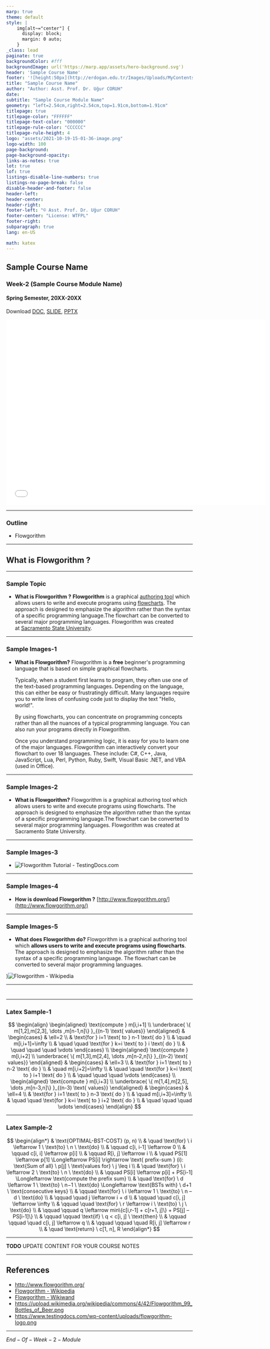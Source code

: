 ```yaml
---
marp: true
theme: default
style: |
    img[alt~="center"] {
      display: block;
      margin: 0 auto;
    }
_class: lead
paginate: true
backgroundColor: #fff
backgroundImage: url('https://marp.app/assets/hero-background.svg')
header: 'Sample Course Name'
footer: '![height:50px](http://erdogan.edu.tr/Images/Uploads/MyContents/L_379-20170718142719217230.jpg) RTEU CE204 Week-2'
title: "Sample Course Name"
author: "Author: Asst. Prof. Dr. Uğur CORUH"
date:
subtitle: "Sample Course Module Name"
geometry: "left=2.54cm,right=2.54cm,top=1.91cm,bottom=1.91cm"
titlepage: true
titlepage-color: "FFFFFF"
titlepage-text-color: "000000"
titlepage-rule-color: "CCCCCC"
titlepage-rule-height: 4
logo: "assets/2021-10-19-15-01-36-image.png"
logo-width: 100 
page-background:
page-background-opacity:
links-as-notes: true
lot: true
lof: true
listings-disable-line-numbers: true
listings-no-page-break: false
disable-header-and-footer: false
header-left:
header-center:
header-right:
footer-left: "© Asst. Prof. Dr. Uğur CORUH"
footer-center: "License: WTFPL"
footer-right:
subparagraph: true
lang: en-US 

math: katex
---
```


<!-- _backgroundColor: aquq -->

<!-- _color: orange -->

<!-- paginate: false -->

## Sample Course Name

### Week-2 (Sample Course Module Name)

#### Spring Semester, 20XX-20XX

Download [DOC](week-2.en.md_doc.pdf), [SLIDE](week-2.en.md_slide.pdf), [PPTX](week-2.en.md_slide.pptx)

<iframe width=700, height=500 frameBorder=0 src="../week-2.en.md_slide.html"></iframe>

---

<!-- paginate: true -->

### Outline

- Flowgorithm

---

## **What is Flowgorithm ?**

---

### Sample Topic

- ****What is Flowgorithm ?****
  **Flowgorithm** is a graphical [authoring tool](https://en.wikipedia.org/wiki/Authoring_tool "Authoring tool") which allows users to write and execute programs using [flowcharts](https://en.wikipedia.org/wiki/Flowchart "Flowchart"). The approach is designed to emphasize the algorithm rather than the syntax of a specific programming language.The flowchart can be converted to several major programming languages. Flowgorithm was created at [Sacramento State University](https://en.wikipedia.org/wiki/Sacramento_State_University "Sacramento State University").

---

### Sample Images-1

- ****What is Flowgorithm?****
  Flowgorithm is a **free** beginner's programming language that is based on simple graphical flowcharts.
  
  Typically, when a student first learns to program, they often use one of the text-based programming languages. Depending on the language, this can either be easy or frustratingly difficult. Many languages require you to write lines of confusing code just to display the text "Hello, world!".
  
  By using flowcharts, you can concentrate on programming concepts rather than all the nuances of a typical programming language. You can also run your programs directly in Flowgorithm.
  
  Once you understand programming logic, it is easy for you to learn one of the major languages. Flowgorithm can interactively convert your flowchart to over 18 languages. These include: C#, C++, Java, JavaScript, Lua, Perl, Python, Ruby, Swift, Visual Basic .NET, and VBA (used in Office).



---

### Sample Images-2

- ****What is Flowgorithm?****
  Flowgorithm is a graphical authoring tool which allows users to write and execute programs using flowcharts. The approach is designed to emphasize the algorithm rather than the syntax of a specific programming language.The flowchart can be converted to several major programming languages. Flowgorithm was created at Sacramento State University.



---

### Sample Images-3

- ![Flowgorithm Tutorial - TestingDocs.com](https://www.testingdocs.com/wp-content/uploads/flowgorithm-logo.png)

---

### Sample Images-4

- **How is download Flowgorithm ?**
  [http://www.flowgorithm.org/](http://www.flowgorithm.org/)

---

### Sample Images-5

- **What does Flowgorithm do?**
  Flowgorithm is a graphical authoring tool which **allows users to write and execute programs using flowcharts**. The approach is designed to emphasize the algorithm rather than the syntax of a specific programming language. The flowchart can be converted to several major programming languages.

)![Flowgorithm - Wikipedia](https://upload.wikimedia.org/wikipedia/commons/4/42/Flowgorithm_99_Bottles_of_Beer.png)

---

# 

---

### Latex Sample-1

$$
\begin{align}
  \begin{aligned}
  \text{compute } m[i,i+1] \\
  \underbrace{ \{ m[1,2],m[2,3], \dots ,m[n-1,n]\} }_{(n-1) \text{ values}}
  \end{aligned}
    & \begin{cases}
    & \ell=2  \\
    & \text{for } i=1 \text{ to } n-1 \text{ do } \\
    & \quad m[i,i+1]=\infty \\
    & \quad \quad \text{for } k=i \text{ to } i \text{ do } \\
    &  \quad \quad \quad \vdots
    \end{cases} \\
  \begin{aligned}
  \text{compute } m[i,i+2] \\
  \underbrace{ \{ m[1,3],m[2,4], \dots ,m[n-2,n]\} }_{(n-2) \text{ values}}
  \end{aligned}
    & \begin{cases}
    & \ell=3  \\
    & \text{for } i=1 \text{ to } n-2 \text{ do } \\
    & \quad m[i,i+2]=\infty \\
    & \quad \quad \text{for } k=i \text{ to } i+1 \text{ do } \\
    & \quad \quad \quad \vdots
    \end{cases} \\
  \begin{aligned}
  \text{compute } m[i,i+3] \\
  \underbrace{ \{ m[1,4],m[2,5], \dots ,m[n-3,n]\} }_{(n-3) \text{ values}}
    \end{aligned}
    & \begin{cases}
    & \ell=4  \\
    & \text{for } i=1 \text{ to } n-3 \text{ do } \\
    & \quad m[i,i+3]=\infty \\
    & \quad \quad \text{for } k=i \text{ to } i+2 \text{ do } \\
    & \quad \quad \quad \vdots
    \end{cases}
\end{align}
$$

---

### Latex Sample-2

$$
\begin{align*}
& \text{OPTIMAL-BST-COST} (p, n) \\
& \quad \text{for} \ i \leftarrow 1 \ \text{to} \ n \ \text{do} \\
& \qquad c[i, i-1] \leftarrow 0 \\
& \qquad c[i, i] \leftarrow p[i] \\
& \qquad R[i, j] \leftarrow i \\
& \quad PS[1] \leftarrow p[1] \Longleftarrow PS[i] \rightarrow  \text{ prefix-sum } (i): \text{Sum of all} \ p[j] \ \text{values for}  \ j \leq i
 \\
& \quad \text{for} \ i \leftarrow 2 \ \text{to} \ n \ \text{do} \\
& \qquad PS[i] \leftarrow p[i] + PS[i-1]  \Longleftarrow  \text{compute the prefix sum} \\
& \quad \text{for} \ d \leftarrow 1 \ \text{to} \ n−1 \ \text{do}   \Longleftarrow  \text{BSTs with} \ d+1 \ \text{consecutive keys} \\
& \qquad \text{for} \  i \leftarrow 1 \ \text{to} \ n – d \ \text{do} \\
& \qquad \quad j \leftarrow i + d \\
& \qquad \quad c[i, j] \leftarrow \infty \\
& \qquad \quad \text{for} \ r \leftarrow i \ \text{to} \ j \ \text{do} \\
& \qquad \qquad q \leftarrow min\{c[i,r-1] + c[r+1, j]\} +  PS[j] – PS[i-1]\} \\
& \qquad \qquad \text{if} \ q < c[i, j] \ \text{then} \\
& \qquad \qquad \quad c[i, j]  \leftarrow q \\
& \qquad \qquad \quad R[i, j] \leftarrow r \\
& \quad \text{return} \ c[1, n], R
\end{align*}
$$

---

**TODO** UPDATE CONTENT FOR YOUR COURSE NOTES

--- 

## References

- http://www.flowgorithm.org/
- [Flowgorithm - Wikipedia](https://en.wikipedia.org/wiki/Flowgorithm)
- [Flowgorithm - Wikiwand](https://www.wikiwand.com/en/Flowgorithm)
- https://upload.wikimedia.org/wikipedia/commons/4/42/Flowgorithm_99_Bottles_of_Beer.png
- https://www.testingdocs.com/wp-content/uploads/flowgorithm-logo.png

---

$End-Of-Week-2-Module$
